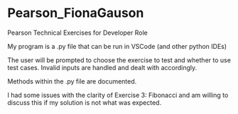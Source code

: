 # Pearson_FionaGauson
Pearson Technical Exercises for Developer Role

My program is a .py file that can be run in VSCode (and other python IDEs)

The user will be prompted to choose the exercise to test and whether to use test cases.
Invalid inputs are handled and dealt with accordingly.

Methods within the .py file are documented.

I had some issues with the clarity of Exercise 3: Fibonacci and am willing to discuss this if my solution is not what was expected.
